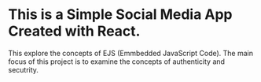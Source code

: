 # This is a Simple Social Media App Created with React.
This explore the concepts of EJS (Emmbedded JavaScript Code).
The main focus of this project is to examine the concepts of authenticity and secutrity.
